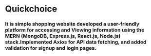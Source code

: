 ﻿# Quickchoice
 
 ### It is simple shopping website developed a user-friendly platform for accessing and Viewing information using the MERN (MongoDB, Express.js, React.js, Node.js) stack.Implemented Axios for API data fetching, and added validation for signup and login pages.
